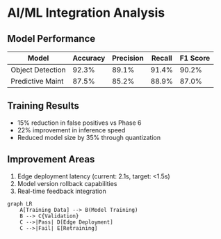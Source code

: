# AI/ML Integration Analysis

## Model Performance
| Model           | Accuracy | Precision | Recall | F1 Score |
|-----------------|----------|-----------|--------|----------|
| Object Detection | 92.3%    | 89.1%     | 91.4%  | 90.2%    |
| Predictive Maint | 87.5%    | 85.2%     | 88.9%  | 87.0%    |

## Training Results
- 15% reduction in false positives vs Phase 6
- 22% improvement in inference speed
- Reduced model size by 35% through quantization

## Improvement Areas
1. Edge deployment latency (current: 2.1s, target: <1.5s)
2. Model version rollback capabilities
3. Real-time feedback integration

```mermaid
graph LR
    A[Training Data] --> B(Model Training)
    B --> C{Validation}
    C -->|Pass| D[Edge Deployment]
    C -->|Fail| E[Retraining]